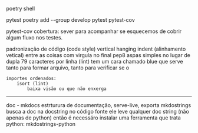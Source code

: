 poetry shell

pytest
poetry add --group develop pytest pytest-cov

pytest-cov
cobertura: sever para acompanhar se esquecemos de cobrir algum fluxo nos testes.

padronização de código (code style)
    vertical hanging indent (alinhamento vetical) entre as coisas com virgula no final
    pep8
        aspas simples no lugar de dupla
        79 caracteres por linha
    (lint) tem um cara chamado blue que serve tanto para formar arquivo, tanto para verificar se o

    importes ordenados:
        isort (lint)
            baixa visão ou que não enxerga
---
doc - mkdocs
    estrturura de documentação, serve-live, exporta
    mkdostrings busca a doc na docstring no código fonte
        ele leve qualquer doc string (não apenas de python)
        então é necessáro instalar uma ferramenta que trata python: mkdostrings-python
